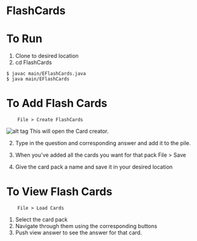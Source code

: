 # FlashCards

# To Run
1. Clone to desired location
2. cd FlashCards

 ```
 $ javac main/EFlashCards.java
 $ java main/EFlashCards
 ```

# To Add Flash Cards
        File > Create FlashCards
 
 ![alt tag](https://raw.github.com/KyleHodgetts/FlashCards/blob/master/screens/createcards.png)
This will open the Card creator.

2. Type in the question and corresponding answer and add it to the pile.
3. When you've added all the cards you want for that pack
        File > Save

4. Give the card pack a name and save it in your desired location

# To View Flash Cards
        File > Load Cards
1. Select the card pack
2. Navigate through them using the corresponding buttons
3. Push view answer to see the answer for that card.

